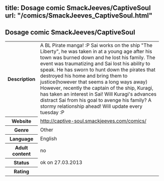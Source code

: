 title: Dosage comic SmackJeeves/CaptiveSoul
url: "/comics/SmackJeeves_CaptiveSoul.html"
---
Dosage comic SmackJeeves/CaptiveSoul
-----------------------------------------

<table class="comicinfo">
<tr>
<th>Description</th><td>A BL Pirate manga! :P Sai works on the ship &quot;The Liberty&quot;, he was taken in at a young age after his town was burned down and he lost his family. The event was traumatizing and Sai lost his ability to speak. He has sworn to hunt down the pirates that destroyed his home and bring them to justice(however that seems a long ways away) However, recently the captain of the ship, Kuragi, has taken an interest in Sai! Will Kuragi's advances distract Sai from his goal to avenge his family? A stormy relationship ahead! Will update every tuesday :P</td>
</tr>
<tr>
<th>Website</th><td><a href="http://captive-soul.smackjeeves.com/comics/">http://captive-soul.smackjeeves.com/comics/</a></td>
</tr>
<tr>
<th>Genre</th><td>Other</td>
</tr>
<tr>
<th>Language</th><td>English</td>
</tr>
<tr>
<th>Adult content</th><td>no</td>
</tr>
<tr>
<th>Status</th><td>ok on 27.03.2013</td>
</tr>
<tr>
<th>Rating</th><td><div class="g-plusone" data-size="standard" data-annotation="bubble"
 data-href="http://captive-soul.smackjeeves.com/comics/"></div></td>
</tr>
</table>
<script type="text/javascript">
  (function() {
    var po = document.createElement('script'); po.type = 'text/javascript'; po.async = true;
    po.src = 'https://apis.google.com/js/plusone.js';
    var s = document.getElementsByTagName('script')[0]; s.parentNode.insertBefore(po, s);
  })();
</script>
